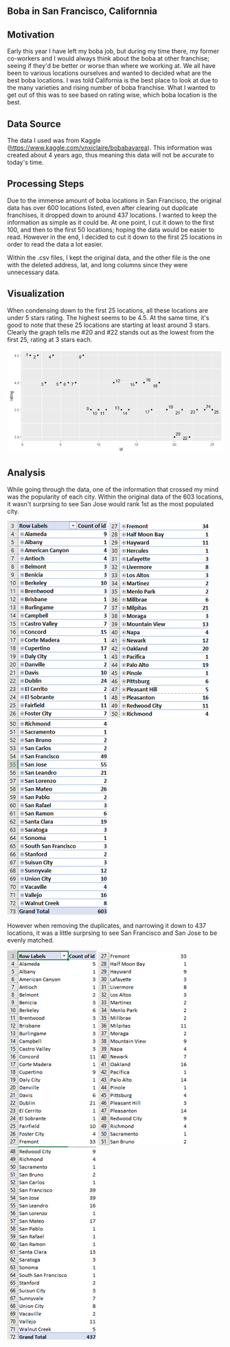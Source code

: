## Boba in San Francisco, Californnia

## Motivation
Early this year I have left my boba job, but during my time there, my former co-workers and I would always think about the boba at other franchise; seeing if they'd be better or worse than where we working at. We all have been to various locations ourselves and wanted to decided what are the best boba locations. I was told California is the best place to look at due to the many varieties and rising number of boba franchise. What I wanted to get out of this was to see based on rating wise, which boba location is the best. 


## Data Source
The data I used was from Kaggle (https://www.kaggle.com/vnxiclaire/bobabayarea). This information was created about 4 years ago, thus meaning this data will not be accurate to today's time.

## Processing Steps
Due to the immense amount of boba locations in San Francisco, the original data has over 600 locations listed, even after clearing out dupilcate franchises, it dropped down to around 437 locations. I wanted to keep the information as simple as it could be. At one point, I cut it down to the first 100, and then to the first 50 locations; hoping the data would be easier to read. However in the end, I decided to cut it down to the first 25 locations in order to read the data a lot easier. 

Within the .csv files, I kept the original data, and the other file is the one with the deleted address, lat, and long columns since they were unnecessary data.   

## Visualization
When condensing down to the first 25 locations, all these locations are under 5 stars rating. The highest seems to be 4.5. At the same time, it's good to note that these 25 locations are starting at least around 3 stars. Clearly the graph tells me #20 and #22 stands out as the lowest from the first 25, rating at 3 stars each. 

![alt text](https://github.com/jessicaphan193/DATA115-Dataset_Project/blob/main/Rplot01.png)


## Analysis
While going through the data, one of the information that crossed my mind was the popularity of each city. Within the original data of the 603 locations, it wasn't surprsing to see San Jose would rank 1st as the most populated city.

![alt text](https://github.com/jessicaphan193/DATA115-Dataset_Project/blob/main/original_pt1.png)
![alt text](https://github.com/jessicaphan193/DATA115-Dataset_Project/blob/main/original_pt2.png)
![alt text](https://github.com/jessicaphan193/DATA115-Dataset_Project/blob/main/original_pt3.png)


However when removing the duplicates, and narrowing it down to 437 locations, it was a little surprsing to see San Francisco and San Jose to be evenly matched.

![alt text](https://github.com/jessicaphan193/DATA115-Dataset_Project/blob/main/middle.png)
![alt text](https://github.com/jessicaphan193/DATA115-Dataset_Project/blob/main/middle2.png)
![alt text](https://github.com/jessicaphan193/DATA115-Dataset_Project/blob/main/middle3.png)
